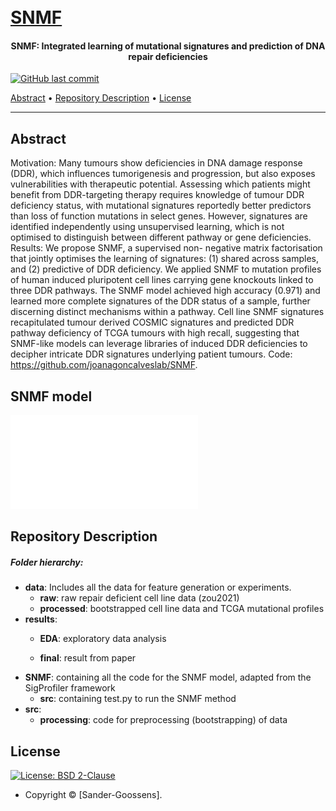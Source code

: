 <h1><br>
<a href="https://github.com/joanagoncalveslab/SNMF/">SNMF</a></h1>

<h4 align="center">

SNMF: Integrated learning of mutational signatures and prediction of DNA
repair deficiencies

</h4>

<p><a href="https://github.com/joanagoncalveslab/SNMF/-/commits/master">
<img src="https://img.shields.io/badge/last%20commit-februari-yellow" alt="GitHub last commit"/></a>
</p>

<p><a href="#abstract">Abstract</a> •
<a href="#repository-description">Repository Description</a> •
<a href="#license">License</a></p>

------------------------------------------------------------------------

## Abstract
Motivation: Many tumours show deficiencies in DNA damage response (DDR), which influences tumorigenesis and progression, but also exposes vulnerabilities with therapeutic potential. Assessing which patients might benefit from DDR-targeting therapy requires knowledge of tumour DDR deficiency status, with mutational signatures reportedly better predictors than loss of function mutations in select genes. However, signatures are identified independently using unsupervised learning, which is not optimised to distinguish between different pathway or gene deficiencies. Results: We propose SNMF, a supervised non- negative matrix factorisation that jointly optimises the learning of signatures: (1) shared across samples, and (2) predictive of DDR deficiency. We applied SNMF to mutation profiles of human induced pluripotent cell lines carrying gene knockouts linked to three DDR pathways. The SNMF model achieved high accuracy (0.971) and learned more complete signatures of the DDR status of a sample, further discerning distinct mechanisms within a pathway. Cell line SNMF signatures recapitulated tumour derived COSMIC signatures and predicted DDR pathway deficiency of TCGA tumours with high recall, suggesting that SNMF-like models can leverage libraries of induced DDR deficiencies to decipher intricate DDR signatures underlying patient tumours. Code: <https://github.com/joanagoncalveslab/SNMF>.                    

## SNMF model

![](fig1_SNMF.pdf)

## Repository Description

##### Folder hierarchy:

-   **data**: Includes all the data for feature generation or
    experiments.
    -   **raw**: raw repair deficient cell line data (zou2021)
    -   **processed**: bootstrapped cell line data and TCGA mutational
        profiles
-   **results**:
    -   **EDA**: exploratory data analysis

    -   **final**: result from paper
-   **SNMF**: containing all the code for the SNMF model, adapted from
    the SigProfiler framework
    -   **src**: containing test.py to run the SNMF method
-   **src**:
    -   **processing**: code for preprocessing (bootstrapping) of data

## License

[![License: BSD
2-Clause](https://img.shields.io/badge/License-DSB%202%20Clause-blue.svg?style=flat-square)](https://tldrlegal.com/license/gnu-lesser-general-public-license-v3-(lgpl-3))

-   Copyright © [Sander-Goossens].
